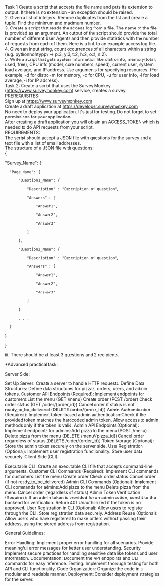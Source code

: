 Task 1
Create a script that accepts the file name and puts its extension to output. If there is no extension - an exception should be raised.  
2. Given a list of integers. Remove duplicates from the list and create a tuple. Find the minimum and maximum number.  
3. Create a script that reads the access log from a file. The name of the file is provided as an argument. An output of the script should provide the total number of different User Agents and then provide statistics with the number of requests from each of them. Here is a link to an example access.log file.  
4. Given an input string, count occurrences of all characters within a string (e.g. pythonnohtyppy -> p:3, y:3, t:2, h:2, o:2, n:2).  
5. Write a script that gets system information like distro info, memory(total, used, free), CPU info (model, core numbers, speed), current user, system load average, and IP address. Use arguments for specifying resources. (For example, -d for distro -m for memory, -c for CPU, -u for user info, -l for load average, -i for IP address).  
Task 2: Create a script that uses the Survey Monkey (https://www.surveymonkey.com) service, creates a survey.  
PREREQUISITES:  
Sign up at https://www.surveymonkey.com   
Create a draft application at https://developer.surveymonkey.com     
No need to deploy your application. It's just for testing. Do not forget to set permissions for your application.  
After creating a draft application you will obtain an ACCESS_TOKEN which is needed to do API requests from your script.  
REQUIREMENTS:  
The script should accept a JSON file with questions for the survey and a text file with a list of email addresses.  
The structure of a JSON file with questions:  
{

   "Survey_Name": {

      "Page_Name": {

          "Question1_Name": {

              "Description" : "Description of question",

              "Answers" : [

                  "Answer1",

                  "Answer2",

                  "Answer3"

              ]

          },

          "Question2_Name": {

              "Description" : "Description of question",

              "Answers" : [

                  "Answer1",

                  "Answer2",

                  "Answer3"

              ]

          }

          . . .

      }

   }

}

iii.     There should be at least 3 questions and 2 recipients.


*Advanced practical task:


Server Side:

Set Up Server:
Create a server to handle HTTP requests.
Define Data Structures:
Define data structures for pizzas, orders, users, and admin tokens.
Customer API Endpoints (Required):
Implement endpoints for customers:List the menu (GET /menu)
Create order (POST /order)
Check order status (GET /order/{order_id})
Cancel order if status is not ready_to_be_delivered (DELETE /order/{order_id})
Admin Authentication (Required):
Implement token-based admin authentication:Check if the provided token matches the hardcoded admin token.
Allow access to admin methods only if the token is valid.
Admin API Endpoints (Optional):
Implement endpoints for admins:Add pizza to the menu (POST /menu)
Delete pizza from the menu (DELETE /menu/{pizza_id})
Cancel order regardless of status (DELETE /order/{order_id})
Token Storage (Optional):
Store the admin token securely on the server side.
User Registration (Optional):
Implement user registration functionality.
Store user data securely.
Client Side (CLI):

Executable CLI:
Create an executable CLI file that accepts command-line arguments.
Customer CLI Commands (Required):
Implement CLI commands for customers:List the menu
Create order
Check order status
Cancel order (if not ready_to_be_delivered)
Admin CLI Commands (Optional):
Implement CLI commands for admins:Add pizza to the menu
Delete pizza from the menu
Cancel order (regardless of status)
Admin Token Verification (Required):
If an admin token is provided for an admin action, send it to the backend for verification.
Return 401 Unauthorized if the token is not approved.
User Registration in CLI (Optional):
Allow users to register through the CLI.
Store registration data securely.
Address Reuse (Optional):
Allow users who have registered to make orders without passing their address, using the stored address from registration.

General Guidelines:

Error Handling:
Implement proper error handling for all scenarios.
Provide meaningful error messages for better user understanding.
Security:
Implement secure practices for handling sensitive data like tokens and user information.
Documentation:
Document the API endpoints and CLI commands for easy reference.
Testing:
Implement thorough testing for both API and CLI functionality.
Code Organization:
Organize the code in a modular and readable manner.
Deployment:
Consider deployment strategies for the server.

